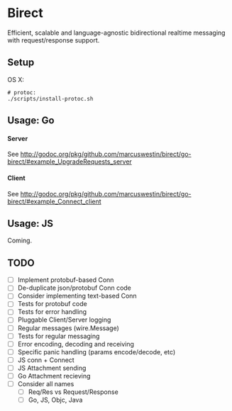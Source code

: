 Birect
======

Efficient, scalable and language-agnostic bidirectional realtime messaging with request/response support.


Setup
-----

OS X:

	# protoc:
	./scripts/install-protoc.sh


Usage: Go
---------

#### Server

See http://godoc.org/pkg/github.com/marcuswestin/birect/go-birect/#example_UpgradeRequests_server

#### Client

See http://godoc.org/pkg/github.com/marcuswestin/birect/go-birect/#example_Connect_client


Usage: JS
---------

Coming.


TODO
----

- [ ] Implement protobuf-based Conn
- [ ] De-duplicate json/protobuf Conn code
- [ ] Consider implementing text-based Conn
- [ ] Tests for protobuf code
- [ ] Tests for error handling
- [ ] Pluggable Client/Server logging
- [ ] Regular messages (wire.Message)
- [ ] Tests for regular messaging
- [ ] Error encoding, decoding and receiving
- [ ] Specific panic handling (params encode/decode, etc)
- [ ] JS conn + Connect
- [ ] JS Attachment sending
- [ ] Go Attachment recieving
- [ ] Consider all names
	- [ ] Req/Res vs Request/Response
	- [ ] Go, JS, Objc, Java